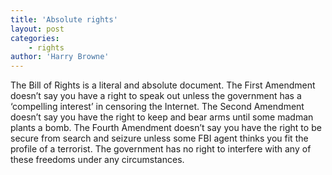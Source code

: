 ```yaml
---
title: 'Absolute rights'
layout: post
categories:
    - rights
author: 'Harry Browne'
---
```


The Bill of Rights is a literal and absolute document. The First Amendment doesn’t say you have a right to speak out unless the government has a ‘compelling interest’ in censoring the Internet. The Second Amendment doesn’t say you have the right to keep and bear arms until some madman plants a bomb. The Fourth Amendment doesn’t say you have the right to be secure from search and seizure unless some FBI agent thinks you fit the profile of a terrorist. The government has no right to interfere with any of these freedoms under any circumstances.